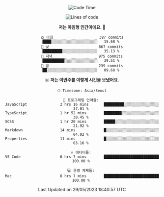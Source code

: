 <div align='center'>
 
<!--START_SECTION:waka-->
![Code Time](http://img.shields.io/badge/Code%20Time-2%2C672%20hrs%2043%20mins-blue)

![Lines of code](https://img.shields.io/badge/%EC%A0%80%EB%8A%94%20%EC%97%AC%ED%83%9C%EA%B9%8C%EC%A7%80%20-1.2%20million%20%EC%A4%84%EC%9D%98%20%EC%BD%94%EB%93%9C%EB%A5%BC%20%EC%9E%91%EC%84%B1%ED%96%88%EC%96%B4%EC%9A%94.-blue)

**저는 아침형 인간이에요. 🐤** 

```text
🌞 아침                     387 commits         ████░░░░░░░░░░░░░░░░░░░░░   15.68 % 
🌆 낮　                     867 commits         █████████░░░░░░░░░░░░░░░░   35.13 % 
🌃 저녁                     975 commits         ██████████░░░░░░░░░░░░░░░   39.51 % 
🌙 밤　                     239 commits         ██░░░░░░░░░░░░░░░░░░░░░░░   09.68 % 
```


📊 **저는 이번주를 이렇게 시간을 보냈어요.** 

```text
🕑︎ Timezone: Asia/Seoul

💬 프로그래밍 언어들: 
JavaScript               2 hrs 16 mins       █████████░░░░░░░░░░░░░░░░   37.01 % 
TypeScript               1 hr 52 mins        ████████░░░░░░░░░░░░░░░░░   30.45 % 
SCSS                     1 hr 20 mins        █████░░░░░░░░░░░░░░░░░░░░   21.92 % 
Markdown                 14 mins             █░░░░░░░░░░░░░░░░░░░░░░░░   04.02 % 
Properties               11 mins             █░░░░░░░░░░░░░░░░░░░░░░░░   03.16 % 

🔥 에디터들: 
VS Code                  6 hrs 7 mins        █████████████████████████   100.00 % 

💻 운영 체제들: 
Mac                      6 hrs 7 mins        █████████████████████████   100.00 % 
```


 Last Updated on 29/05/2023 18:40:57 UTC
<!--END_SECTION:waka-->
 </div>
<!---
Emewjin/Emewjin is a ✨ special ✨ repository because its `README.md` (this file) appears on your GitHub profile.
You can click the Preview link to take a look at your changes.
--->

